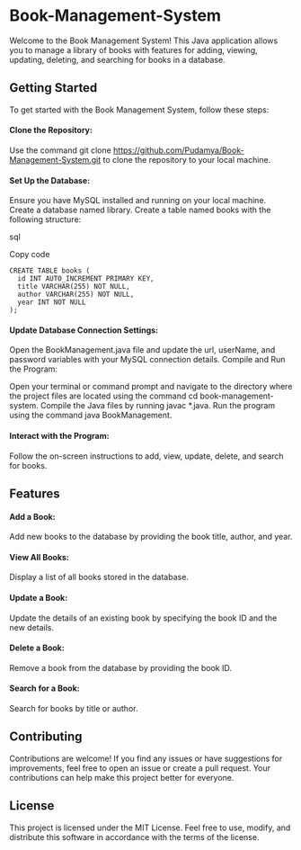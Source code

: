 # Book-Management-System

Welcome to the Book Management System! This Java application allows you to manage a library of books with features for adding, viewing, updating, deleting, and searching for books in a database.

## Getting Started

To get started with the Book Management System, follow these steps:

#### Clone the Repository:

Use the command git clone https://github.com/Pudamya/Book-Management-System.git to clone the repository to your local machine.

#### Set Up the Database:

Ensure you have MySQL installed and running on your local machine.
Create a database named library.
Create a table named books with the following structure:

sql

Copy code

	CREATE TABLE books (
	  id INT AUTO_INCREMENT PRIMARY KEY,
	  title VARCHAR(255) NOT NULL,
	  author VARCHAR(255) NOT NULL,
	  year INT NOT NULL
	);

#### Update Database Connection Settings:

Open the BookManagement.java file and update the url, userName, and password variables with your MySQL connection details.
Compile and Run the Program:

Open your terminal or command prompt and navigate to the directory where the project files are located using the command cd book-management-system.
Compile the Java files by running javac *.java.
Run the program using the command java BookManagement.

#### Interact with the Program:

Follow the on-screen instructions to add, view, update, delete, and search for books.

## Features

#### Add a Book:

Add new books to the database by providing the book title, author, and year.

#### View All Books:

Display a list of all books stored in the database.

#### Update a Book:

Update the details of an existing book by specifying the book ID and the new details.

#### Delete a Book:

Remove a book from the database by providing the book ID.

#### Search for a Book:

Search for books by title or author.

## Contributing

Contributions are welcome! If you find any issues or have suggestions for improvements, feel free to open an issue or create a pull request. Your contributions can help make this project better for everyone.

## License

This project is licensed under the MIT License. Feel free to use, modify, and distribute this software in accordance with the terms of the license.
